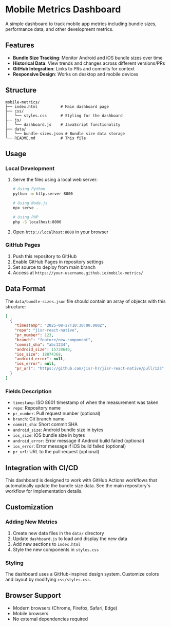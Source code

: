 # Mobile Metrics Dashboard

A simple dashboard to track mobile app metrics including bundle sizes, performance data, and other development metrics.

## Features

- **Bundle Size Tracking**: Monitor Android and iOS bundle sizes over time
- **Historical Data**: View trends and changes across different versions/PRs
- **GitHub Integration**: Links to PRs and commits for context
- **Responsive Design**: Works on desktop and mobile devices

## Structure

```
mobile-metrics/
├── index.html          # Main dashboard page
├── css/
│   └── styles.css      # Styling for the dashboard
├── js/
│   └── dashboard.js    # JavaScript functionality
├── data/
│   └── bundle-sizes.json # Bundle size data storage
└── README.md           # This file
```

## Usage

### Local Development

1. Serve the files using a local web server:

   ```bash
   # Using Python
   python -m http.server 8000

   # Using Node.js
   npx serve .

   # Using PHP
   php -S localhost:8000
   ```

2. Open `http://localhost:8000` in your browser

### GitHub Pages

1. Push this repository to GitHub
2. Enable GitHub Pages in repository settings
3. Set source to deploy from main branch
4. Access at `https://your-username.github.io/mobile-metrics/`

## Data Format

The `data/bundle-sizes.json` file should contain an array of objects with this structure:

```json
[
  {
    "timestamp": "2025-08-27T10:30:00.000Z",
    "repo": "jisr-react-native",
    "pr_number": 123,
    "branch": "feature/new-component",
    "commit_sha": "abc1234",
    "android_size": 15728640,
    "ios_size": 18874368,
    "android_error": null,
    "ios_error": null,
    "pr_url": "https://github.com/jisr-hr/jisr-react-native/pull/123"
  }
]
```

### Fields Description

- `timestamp`: ISO 8601 timestamp of when the measurement was taken
- `repo`: Repository name
- `pr_number`: Pull request number (optional)
- `branch`: Git branch name
- `commit_sha`: Short commit SHA
- `android_size`: Android bundle size in bytes
- `ios_size`: iOS bundle size in bytes
- `android_error`: Error message if Android build failed (optional)
- `ios_error`: Error message if iOS build failed (optional)
- `pr_url`: URL to the pull request (optional)

## Integration with CI/CD

This dashboard is designed to work with GitHub Actions workflows that automatically update the bundle size data. See the main repository's workflow for implementation details.

## Customization

### Adding New Metrics

1. Create new data files in the `data/` directory
2. Update `dashboard.js` to load and display the new data
3. Add new sections to `index.html`
4. Style the new components in `styles.css`

### Styling

The dashboard uses a GitHub-inspired design system. Customize colors and layout by modifying `css/styles.css`.

## Browser Support

- Modern browsers (Chrome, Firefox, Safari, Edge)
- Mobile browsers
- No external dependencies required
